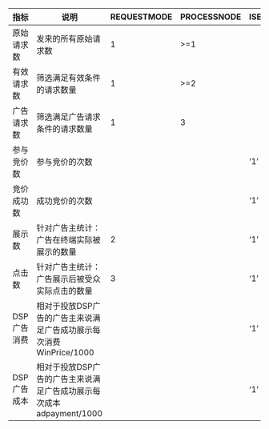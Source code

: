 | 指标        | 说明                                                         | REQUESTMODE | PROCESSNODE | ISEFFECTIVE | ISBILLING | ISBID | ISWIN | ADORDERID |
| ----------- | ------------------------------------------------------------ | ----------- | ----------- | ----------- | --------- | ----- | ----- | --------- |
| 原始请求数  | 发来的所有原始请求数                                         | 1           | >=1         |             |           |       |       |           |
| 有效请求数  | 筛选满足有效条件的请求数量                                   | 1           | >=2         |             |           |       |       |           |
| 广告请求数  | 筛选满足广告请求条件的请求数量                               | 1           | 3           |             |           |       |       |           |
| 参与竞价数  | 参与竞价的次数                                               |             |             | ‘1’         | ‘1’       | ‘1’   |       |           |
| 竞价成功数  | 成功竞价的次数                                               |             |             | ‘1’         | ‘1’       |       | ‘1’   | ！= 0     |
| 展示数      | 针对广告主统计：广告在终端实际被展示的数量                   | 2           |             | ‘1’         |           |       |       |           |
| 点击数      | 针对广告主统计：广告展示后被受众实际点击的数量               | 3           |             | ‘1’         |           |       |       |           |
| DSP广告消费 | 相对于投放DSP广告的广告主来说满足广告成功展示每次消费WinPrice/1000 |             |             | ‘1’         | ‘1’       |       | ‘1’   |           |
| DSP广告成本 | 相对于投放DSP广告的广告主来说满足广告成功展示每次成本adpayment/1000 |             |             | ‘1’         | ‘1’       |       | ‘1’   |           |

